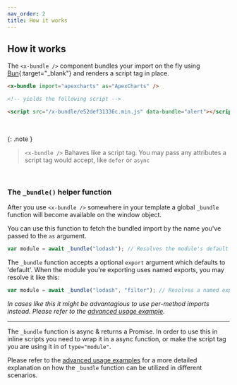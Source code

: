 ```yaml
---
nav_order: 2
title: How it works
---
```


## How it works

The `<x-bundle />` component bundles your import on the fly using [Bun](https://bun.sh){:target="\_blank"} and renders a script tag in place.

```html
<x-bundle import="apexcharts" as="ApexCharts" />

<!-- yields the following script -->

<script src="/x-bundle/e52def31336c.min.js" data-bundle="alert"></script>
```

<br />

{: .note }

> `<x-bundle />` Bahaves like a script tag. You may pass any attributes a script tag would accept, like `defer` or `async`

<br />

### The `_bundle()` helper function

After you use `<x-bundle />` somewhere in your template a global `_bundle` function will become available on the window object.

You can use this function to fetch the bundled import by the name you've passed to the `as` argument.

```js
var module = await _bundle("lodash"); // Resolves the module's default export
```

The `_bundle` function accepts a optional `export` argument which defaults to 'default'. When the module you're exporting uses named exports, you may resolve it like this:

```js
var module = await _bundle("lodash", "filter"); // Resolves a named export 'filter'
```

_In cases like this it might be advantagious to use per-method imports instead. Please refer to the [advanced usage example](/bundle/advanced-usage.html#per-method-exports)._

---

The `_bundle` function is async & returns a Promise. In order to use this in inline scripts you need to wrap it in a async function, or make the script tag you are using it in of `type="module"`.

Please refer to the [advanced usage examples](/bundle/advanced-usage.html) for a more detailed explanation on how the `_bundle` function can be utilized in different scenarios.
